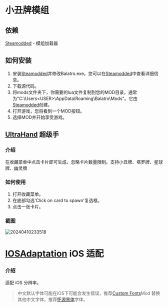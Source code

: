 # 小丑牌模组

## 依赖
[Steamodded](https://github.com/Steamopollys/Steamodded) - 模组加载器
## 如何安装
1. 安装[Steamodded](https://github.com/Steamopollys/Steamodded)并修改Balatro.exe。您可以在[Steamodded](https://github.com/Steamopollys/Steamodded)中查看详细信息。
2. 下载源代码。
3. 将mods文件夹下，你需要的lua文件复制到您的MOD目录，通常为"C:\Users\<USER>\AppData\Roaming\Balatro\Mods"。它由[Steamodded](https://github.com/Steamopollys/Steamodded)创建。
4. 打开游戏，您将看到一个MOD按钮。
5. 选择MOD并开始享受游戏。

## [UltraHand](Mods/UltraHand.lua) 超级手

### 介绍
在收藏菜单中点击卡片即可生成，忽略卡片数量限制。支持小丑牌、塔罗牌、星球牌、幽灵牌

### 如何使用
1. 打开收藏菜单。
2. 在底部勾选'Click on card to spawn'复选框。
3. 点击一张卡片。

### 截图
![20240410233518](https://github.com/xioxin/BalatroUltraHand/assets/5716100/8a092e83-3e46-488b-9ff4-14fb612d226b)


# [IOSAdaptation](Mods/IOSAdaptation.lua) iOS 适配

### 介绍
适配 iOS 分辨率。
> 中文默认字体可能在iOS下可能会发生错误，推荐[Custom Fonts](https://discord.com/channels/1116389027176787968/1210101577550008390)Mod 替换其他中文字体。推荐[怀源黑体](https://github.com/m13253/kaigen-gothic/blob/master/dist/CN/KaiGenGothicCN-Bold.ttf)字体。
